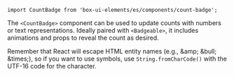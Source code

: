 `import CountBadge from 'box-ui-elements/es/components/count-badge';`

The `<CountBadge>` component can be used to update counts with numbers or text representations. Ideally paired with `<Badgeable>`, it includes animations and props to reveal the count as desired.

Remember that React will escape HTML entity names (e.g., &amp;amp; &amp;bull; &amp;times;), so if you want to use symbols, use `String.fromCharCode()` with the UTF-16 code for the character.
